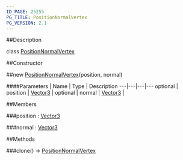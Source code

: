 ```yaml
---
ID_PAGE: 25255
PG_TITLE: PositionNormalVertex
PG_VERSION: 2.1
---
```

##Description

class [PositionNormalVertex](/classes/2.2-alpha/PositionNormalVertex)



##Constructor

##new [PositionNormalVertex](/classes/2.2-alpha/PositionNormalVertex)(position, normal)



####Parameters
 | Name | Type | Description
---|---|---|---
optional | position | [Vector3](/classes/2.2-alpha/Vector3) | 
optional | normal | [Vector3](/classes/2.2-alpha/Vector3) | 

##Members

###position : [Vector3](/classes/2.2-alpha/Vector3)



###normal : [Vector3](/classes/2.2-alpha/Vector3)



##Methods

###clone() &rarr; [PositionNormalVertex](/classes/2.2-alpha/PositionNormalVertex)


